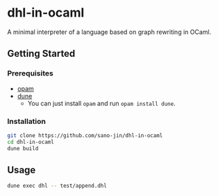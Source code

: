 # dhl-in-ocaml

A minimal interpreter of a language based on graph rewriting in OCaml.

## Getting Started
### Prerequisites
- [opam](https://opam.ocaml.org/)
- [dune](https://github.com/ocaml/dune)
  - You can just install `opam` and run `opam install dune`.

### Installation
```bash
git clone https://github.com/sano-jin/dhl-in-ocaml
cd dhl-in-ocaml
dune build
```

## Usage

```bash
dune exec dhl -- test/append.dhl
```

